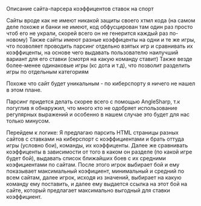 Описание сайта-парсера коэффицентов ставок на спорт

Сайты вроде как не имеют никакой защиты своего хтмл кода (на самом деле похоже и банки не имеют, код обфусцирован там один раз просто чтоб его не украли, скорей всего он не генерится каждый раз по-новому)
Также сайты имеют разные коэффиценты на одни и те же игры, что позволяет проводить парсинг отдельно взятых игр и сравнивать их коэффиценты, на основе чего выдавать пользователю наилучший вариант для его ставки (смотря на какую команду ставит)
Также везде более-менее одинаковые игры (кс дота и т.д), что позволит разделить игры по отдельным категориям

Похоже что сайт будет уникальным - по киберспорту я ничего не нашел в этом плане.

Парсинг придется делать скорее всего с помощью AngleSharp, т.к погуглив я обнаружил, что много кто не одобряет использование регулярных выражений и особенно в нашем случае это будет для нас только минусом.

Перейдем к логике: Я предлагаю парсить HTML страницы разных сайтов с ставками на киберспорт с коэффициентами и брать оттуда игры (условно бои), команды, их коэффиценты. 
Далее же сравнивать коэффиценты в зависимости от того в каком он разделе (по какой игре будет бой), выдавать список ближайших боев с их средними коэфициентами по сайтам.
После этого игрок выбирает бой и ему показывает максимальный коэфициент, минимальный и средний по всем сайтам, далее игрок, исходя из значений, выбирает на какую команду ему поставить,
и далее ему выдается ссылка на этот бой на сайте, который предлагает максимально выгодный для ставки коэффициент.